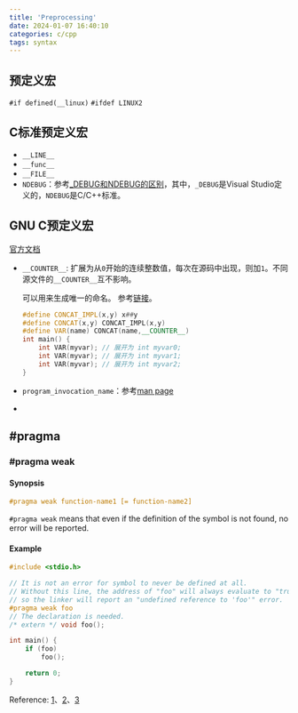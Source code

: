 ```yaml
---
title: 'Preprocessing'
date: 2024-01-07 16:40:10
categories: c/cpp
tags: syntax
---
```


## 预定义宏

`#if defined(__linux)`
`#ifdef LINUX2`

## C标准预定义宏

* `__LINE__`
* `__func__`
* `__FILE__`
* `NDEBUG`：参考[_DEBUG和NDEBUG的区别](https://stackoverflow.com/questions/2290509/debug-vs-ndebug)，其中，`_DEBUG`是Visual Studio定义的，`NDEBUG`是C/C++标准。

## GNU C预定义宏

[官方文档](https://gcc.gnu.org/onlinedocs/cpp/Common-Predefined-Macros.html)

* `__COUNTER__`: 扩展为从`0`开始的连续整数值，每次在源码中出现，则加`1`。不同源文件的`__COUNTER__`互不影响。

  可以用来生成唯一的命名。
  参考[链接](https://stackoverflow.com/questions/652815/has-anyone-ever-had-a-use-for-the-counter-pre-processor-macro)。

  ```cpp
  #define CONCAT_IMPL(x,y) x##y
  #define CONCAT(x,y) CONCAT_IMPL(x,y)
  #define VAR(name) CONCAT(name,__COUNTER__)
  int main() {
      int VAR(myvar); // 展开为 int myvar0;
      int VAR(myvar); // 展开为 int myvar1;
      int VAR(myvar); // 展开为 int myvar2;
  }
  ```

* `program_invocation_name`：参考[man page](https://man7.org/linux/man-pages/man3/program_invocation_name.3.html)
* 


## #pragma

### #pragma weak

#### Synopsis

```cpp
#pragma weak function-name1 [= function-name2]
```

`#pragma weak` means that even if the definition of the symbol is not found, no error will be reported.

#### Example

```cpp
#include <stdio.h>

// It is not an error for symbol to never be defined at all.
// Without this line, the address of "foo" will always evaluate to "true",
// so the linker will report an "undefined reference to 'foo'" error.
#pragma weak foo
// The declaration is needed.
/* extern */ void foo();

int main() {
    if (foo)
        foo();

    return 0;
}
```

Reference: [1](https://alberand.com/weak-directive.html)、[2](https://gcc.gnu.org/onlinedocs/gcc-4.5.4/gcc/Weak-Pragmas.html)、[3](https://docs.oracle.com/cd/E19059-01/wrkshp50/805-4955/auto6/index.html)

